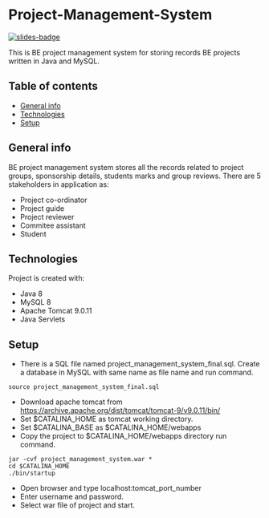 # Project-Management-System

[![slides-badge](https://cdn.rawgit.com/kentcdodds/custom-badges/VERSION/badges/slides.svg)](http://example.com/your-slides)

This is BE project management system for storing records BE projects written in Java and MySQL. 

## Table of contents

* [General info](#general-info)
* [Technologies](#technologies)
* [Setup](#setup)

## General info
BE project management system stores all the records related to project groups, sponsorship details, students marks and group reviews. There are 5 stakeholders in application as:
* Project co-ordinator
* Project guide
* Project reviewer
* Commitee assistant
* Student

## Technologies
Project is created with:
* Java 8
* MySQL 8
* Apache Tomcat 9.0.11
* Java Servlets

## Setup

* There is a SQL file named project_management_system_final.sql. Create a database in MySQL with same name as file name and run command.
```
source project_management_system_final.sql
```
* Download apache tomcat from https://archive.apache.org/dist/tomcat/tomcat-9/v9.0.11/bin/
* Set $CATALINA_HOME as tomcat working directory.
* Set $CATALINA_BASE as $CATALINA_HOME/webapps
* Copy the project to $CATALINA_HOME/webapps directory run command.
```
jar -cvf project_management_system.war *
cd $CATALINA_HOME
./bin/startup
```
* Open browser and type localhost:tomcat_port_number
* Enter username and password.
* Select war file of project and start.
